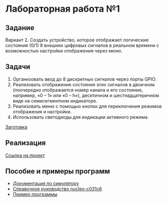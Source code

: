 # Лабораторная работа №1

## Задание

Вариант 2. Создать устройство, которое отображает логические состояния (0/1) 8 внешних цифровых сигналов в реальном времени с возможностью настройки отображения через меню.

## Задачи

1. Организовать ввод до 8 дискретных сигналов через порты GPIO.
2. Реализовать отображение состояния этих сигналов в двоичном (поочередно отображается номер канала и его состояние, например,
«0 – 1» или «0 – h»), десятичном и шестнадцатеричном виде на семисегментном индикаторе.
3. Реализовать меню с помощью кнопок для переключения режимов отображения и настройки.
4. Использовать светодиоды для индикации активного режима.

[Заготовка](https://wokwi.com/projects/441511017670364161)

## Реализация

[Ссылка на проект](https://wokwi.com/projects/442833685086898177)

## Пособие и примеры программ

- [Документация по симулятору](https://docs.wokwi.com/)
- [Справочное руководство nucleo-c031c6](https://www.st.com/resource/en/reference_manual/rm0490-stm32c0x1-advanced-armbased-64bit-mcus-stmicroelectronics.pdf)
- [Пример программы](https://wokwi.com/projects/441248357913176065)

